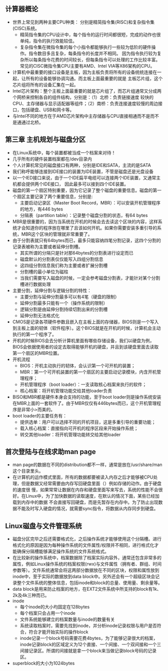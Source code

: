 ## 计算器概论
- 世界上常见到两种主要CPU种类： 分别是精简指令集(RISC)和复杂指令集(CISC)系统。
	+ 精简指令集的CPU设计中，每个指令的运行时间都很短，完成的动作也很单纯，指令的执行效能较佳。
	+ 复杂指令集在微指令集的每个小指令都能够执行一些较为低阶的硬件操作。指令数目多且复杂，每条指令的长度并不相同。
	因为指令执行较为复杂所以每条指令花费的时间较长，但每条指令可以处理的工作比较丰富。常见的CISC微指令集CPU主要有AMD、Intel
	VIA等X86架构的CPU。
- 计算机中最重要的接口设备是主板，因为主板负责将所有的设备统统连接在一起，让所有的设备能够协调沟通。而主板上面最重要的就是
主板芯片组，这个芯片组将所有的设备汇集在一起。
- Intel芯片架构：整个主板上面最重要的就是芯片组了，而芯片组通常又分成两个网桥来控制各自的组件结构，分别是：（1）北桥：负责链接速度
较快的CPU、主存储器与显示适配器等组件；（2）南桥：负责连接速度较慢的周边接口，包括硬盘、USB和网卡等。
- 与Intel不同的地方在于AMD芯片架构中主存储器与CPU直接相通而不是而不是通通过北桥。

## 第三章 主机规划与磁盘分区
- 在Linux系统中，每个装置都被当成一个档案来对待！
- 几乎所有的硬件装置档案都在/dev目录内
- 个人计算机常见的磁盘接口有两种，分别是IDE和SATA，主流的是SATA
- 我们称呼能够连接到IDE接口的装置为IDE装置，不管是磁盘还是光盘设备
- 以一个IED接口来说，由于一个IDE扁平电缆可以连接两个IDE装置，又通常主机都会提供两个IDE接口，
因此最多可以接到四个IDE装置。
- 磁盘的第一个扇区特别重要，因为它记录了整个磁盘的重要信息。磁盘的第一个扇区主要记录了两个重要信息，分别是:
    + 主要启动记录区（Master Boot Record，MBR）：可以安装开机管理程序的地方，有446 bytes
    + 分隔表（partition table）：记录整个磁盘分割的状态，有64 bytes
- MBR是很重要的，因为当系统在开机的时候会去去读这个区块的内容，这样系统才会知道你的程序放在哪里了且该如何开机。如果你需要安装多重引导的系统，MBR这个区块的管理就非常重要了。
- 由于分割表就只有64bytes而已，最多只能容纳四笔分割记录，这四个分割的记录表被称为主要或者延伸分割槽。
    + 其实所谓的分隔只是针对那64bytes的分割表进行设定而已
    + 磁盘默认的分割表仅仅能写入四组分割信息
    + 这四组分割信息我们称为主要或者扩展分割槽
    + 分割槽的最小单位为磁柱
    + 当我们需要写入磁盘的时候，一定会参考磁盘分割表，才能针对某个分割槽进行数据处理
- 主要分割，延伸分割与逻辑分割的特性：
    + 主要分割与延伸分割最多可以有4笔（硬盘的限制）
    + 延伸分割最多只能有一个（操作系统的限制）
    + 逻辑分割是由延伸分割持续切割出来的分割槽
    + 延伸分割无法格式化
- CMOS是记录各项硬件参数且嵌入在主板上面的存储器，BIOS则是一个写入到主板上面的韧体（软件程序）。这个BIOS就是在开机的时候，计算机会主动执行的第一个程序了。
- 开机的时候BIOS会去分析计算机里面有哪些存储设备，我们以硬盘为例，BIOS会依据使用者的设定去取得能够开机的硬盘，并且到该硬盘里面去读取第一个扇区的MBR位置。
- 开机流程
    + BIOS：开机主动执行的韧体，会认识第一个可开机的装置；
    + MBR：第一个可开机装置的第一个扇区的主要启动记录模块，内含开机管理程序；
    + 开机管理程序（boot loader）：一支读取核心档案来执行的软件；
    + 核心档案：将开机管理功能交给其他loader负责
- BISO和MBR都是硬件本身会支持的功能，至于boot loader则是操作系统安装在MBR上面的一套软件了。由于MBR仅仅有446bytes而已，这个开机管理程序是非常小>而美的。
- boot loader的主要任务有：
    + 提供选单：用户可以选择不同的开机项目，这是多重引导的重要功能；
    + 载入核心档案：直接指向可开机的程序区段来开始操作系统；
    + 转交其他loader：将开机管理功能转交给其他loader

## 首次登陆与在线求助man page
-  man page的数据在不同的distribution都不一样，通常是放在/usr/share/man这个目录里头。
- 在计算机的运作模式里面，所有的数据都要被读入内存之后才能够被CPU处理，但是数据又经常需要由内存写回硬盘里面（）例如存储的动作。由于硬盘的速度很
慢，如果常常让数据在内存和硬盘里面写来写去，系统的性能不会很好。在Linux中，为了加快数据的读取速度，在默认的情况下面，某些已经加载到内存中的数据
不会直接写回硬盘，而是先暂存在内存中。为了防止出现数据不能及时写入硬盘的情况，就需要sync指令，将数据从内存同步到硬盘。

## Linux磁盘与文件管理系统
- 磁盘分区完毕之后还需要格式化，之后操作系统才能够使用这个分隔槽。进行格式化的原因是因为每种操作系统的文件属性/权限并不相同，进行格式化才能确保分隔槽能够满足操作系统的文件系统格式。
- 在比较新的操作系统中，档案数据除了档案实际内容外，通常还包含非常多的属性，例如Linux操作系统的档案权限(rwx)与文件属性（拥有者、群组、时间参数等）。文件系统通常会将这两部分数据放在不同的区块，权限和属性放到inode中，至于实际的数据放到data block中。另外还会有一个超级区块会记录整个文件系统的整体信息，包括inode和block的总量、使用量、剩余量等。
- data block是用来防止档案的地方，在EXT2文件系统中所支持的block有1k、2k及4k三种而已。
- inode
    + 每个inode的大小均固定在128bytes
    + 每个档案只会占用一个inode
    + 文件系统能够建立的档案数量与inode的数量有关
    + 系统读取档案时，需要先找到inode，并分析inode记录权限与用户是否符合，符合才能开始实际的操作block
    + inode记录一个block号码需要花费4bytes，为了能够记录很大的档案，inode记录block的区域定义为12个直接、一个间接、一个双间接和一个三间接记录区。所谓的间接就是拿一个block来当做记录block号码的记录区。
- superblock的大小为1024bytes
